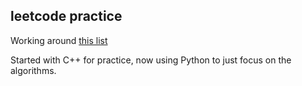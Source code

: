 ## leetcode practice

Working around [this list](https://techinterviewhandbook.org/best-practice-questions/)

Started with C++ for practice, now using Python to just focus on the algorithms.
